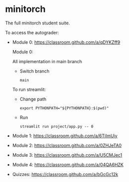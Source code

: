 # minitorch
The full minitorch student suite. 


To access the autograder: 

* Module 0: https://classroom.github.com/a/qDYKZff9

  Module 0:

  All implementation in main branch
  
  * Switch branch
    ```
    main
    ```
  To run streamlit:
  
  * Change path
     ```
     export PYTHONPATH="${PYTHONPATH}:$(pwd)"
     ```
     
  * Run
    ```
    streamlit run project/app.py -- 0
    ```
  
* Module 1: https://classroom.github.com/a/6TiImUiy
* Module 2: https://classroom.github.com/a/0ZHJeTA0
* Module 3: https://classroom.github.com/a/U5CMJec1
* Module 4: https://classroom.github.com/a/04QA6HZK
* Quizzes: https://classroom.github.com/a/bGcGc12k
